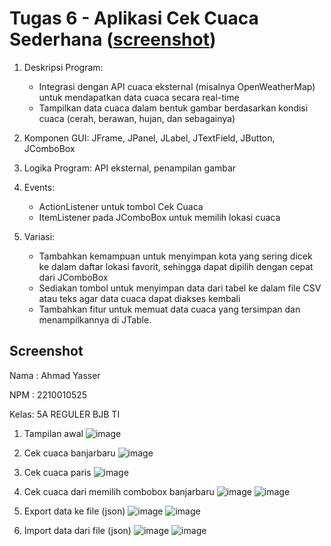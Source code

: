 # Tugas 6 - Aplikasi Cek Cuaca Sederhana ([screenshot](#screenshot))

1. Deskripsi Program:

   - Integrasi dengan API cuaca eksternal (misalnya OpenWeatherMap) untuk mendapatkan data cuaca secara real-time
   - Tampilkan data cuaca dalam bentuk gambar berdasarkan kondisi cuaca (cerah, berawan, hujan, dan sebagainya)

2. Komponen GUI: JFrame, JPanel, JLabel, JTextField, JButton, JComboBox

3. Logika Program: API eksternal, penampilan gambar

4. Events:

   - ActionListener untuk tombol Cek Cuaca
   - ItemListener pada JComboBox untuk memilih lokasi cuaca

5. Variasi:

   - Tambahkan kemampuan untuk menyimpan kota yang sering dicek ke dalam daftar lokasi favorit, sehingga dapat dipilih dengan cepat dari JComboBox
   - Sediakan tombol untuk menyimpan data dari tabel ke dalam file CSV atau teks agar data cuaca dapat diakses kembali
   - Tambahkan fitur untuk memuat data cuaca yang tersimpan dan menampilkannya di JTable.

## Screenshot

Nama : Ahmad Yasser

NPM  : 2210010525

Kelas: 5A REGULER BJB TI

1. Tampilan awal
![image](https://github.com/user-attachments/assets/135b6c83-dc2f-45ee-b0ab-f3f251b542ce)

2. Cek cuaca banjarbaru
![image](https://github.com/user-attachments/assets/d0059394-45a3-442b-86bf-8eea16892766)

3. Cek cuaca paris
![image](https://github.com/user-attachments/assets/8f2887bb-7a43-42f3-81e6-d0f6fbe8a519)

4. Cek cuaca dari memilih combobox banjarbaru
![image](https://github.com/user-attachments/assets/a26d61b2-d78a-4ab0-9fbb-465e96781db0)
![image](https://github.com/user-attachments/assets/fd6e2074-dcd5-423f-8a3c-f791e0acf844)

5. Export data ke file (json)
![image](https://github.com/user-attachments/assets/feb00efa-f91b-47fd-a4e7-a54b2daa7741)
![image](https://github.com/user-attachments/assets/220d2645-0eb6-4d68-b549-9ae8eab2a3cc)

6. Import data dari file (json)
![image](https://github.com/user-attachments/assets/e123e2f0-e96e-4f5c-9925-ae3edbfb58c6)
![image](https://github.com/user-attachments/assets/2c333f1b-a27d-4126-8dfb-6c2eaf04d5ab)
